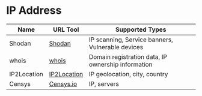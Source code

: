 # IP Address

| Name                 | URL Tool                                            | Supported Types                              |
|----------------------|-----------------------------------------------------|----------------------------------------------|
| Shodan            | [Shodan]( https://www.shodan.io/)             | IP scanning, Service banners, Vulnerable devices            |
| whois   | [whois](https://linux.die.net/man/1/whois) | Domain registration data, IP ownership information                     |
| IP2Location   | [IP2Location](https://www.ip2location.com) | IP geolocation, city, country                    |
| Censys   | [Censys.io](https://censys.io) | IP, servers                  |
